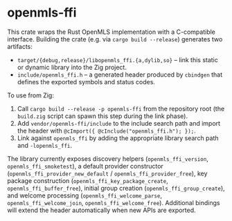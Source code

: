 # openmls-ffi

This crate wraps the Rust OpenMLS implementation with a C-compatible interface. Building the
crate (e.g. via `cargo build --release`) generates two artifacts:

- `target/{debug,release}/libopenmls_ffi.{a,dylib,so}` – link this static or dynamic library into
  the Zig project.
- `include/openmls_ffi.h` – a generated header produced by `cbindgen` that defines the exported
  symbols and status codes.

To use from Zig:

1. Call `cargo build --release -p openmls-ffi` from the repository root (the `build.zig` script can
   spawn this step during the link phase).
2. Add `vendor/openmls-ffi/include` to the include search path and import the header with
   `@cImport({ @cInclude("openmls_ffi.h"); });`.
3. Link against `openmls_ffi` by adding the appropriate library search path and `-lopenmls_ffi`.

The library currently exposes discovery helpers (`openmls_ffi_version`,
`openmls_ffi_smoketest`), a default provider constructor
(`openmls_ffi_provider_new_default` / `openmls_ffi_provider_free`), key package construction
(`openmls_ffi_key_package_create`, `openmls_ffi_buffer_free`), initial group creation
(`openmls_ffi_group_create`), and welcome processing (`openmls_ffi_welcome_parse`,
`openmls_ffi_welcome_join`, `openmls_ffi_welcome_free`). Additional bindings will extend the
header automatically when new APIs are exported.
